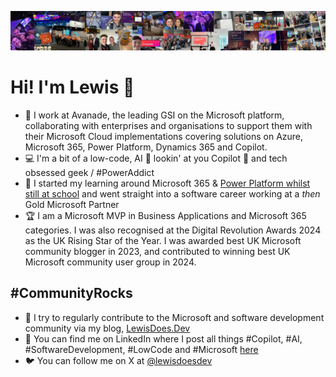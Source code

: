![](https://github.com/lewisdoesdev/lewisdoesdev/blob/main/Untitled%20design.png)

# Hi! I'm Lewis 👋

* 🤵 I work at Avanade, the leading GSI on the Microsoft platform, collaborating with enterprises and organisations to support them with their Microsoft Cloud implementations covering solutions on Azure, Microsoft 365, Power Platform, Dynamics 365 and Copilot.
* 💻 I'm a bit of a low-code, AI 👀 lookin' at you Copilot 👀 and tech obsessed geek / #PowerAddict
* 🏫 I started my learning around Microsoft 365 & [Power Platform whilst still at school](https://www.youtube.com/watch?v=gIzEzz_4eFQ&pp=ygUNbGV3aXMgYmF5YnV0dA%3D%3D) and went straight into a software career working at a *then* Gold Microsoft Partner
* 🏆 I am a Microsoft MVP in Business Applications and Microsoft 365 categories. I was also recognised at the Digital Revolution Awards 2024 as the UK Rising Star of the Year. I was awarded best UK Microsoft community blogger in 2023, and contributed to winning best UK Microsoft community user group in 2024.
  
## #CommunityRocks
* 🙌 I try to regularly contribute to the Microsoft and software development community via my blog, [LewisDoes.Dev](https://lewisdoes.dev/)
* :speech_balloon: You can find me on LinkedIn where I post all things #Copilot, #AI, #SoftwareDevelopment, #LowCode and #Microsoft [here](https://www.linkedin.com/in/lewis-baybutt-8628171bb/)
* :bird: You can follow me on X at [@lewisdoesdev](https://www.twitter.com/lewisdoesdev)
